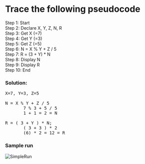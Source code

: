 # Trace the following pseudocode 



Step 1: Start  
Step 2: Declare X, Y, Z, N, R  
Step 3: Get X     (=7)  
Step 4: Get Y     (=3)  
Step 5: Get Z     (=5)  
Step 6: N = X % Y + Z / 5  
Step 7: R = (3 + Y) * N  
Step 8: Display N  
Step 9: Display R  
Step 10: End  

### Solution:
<pre>
X=7, Y=3, Z=5

N = X % Y + Z / 5
       7 % 3 + 5 / 5 
       1 + 1 = 2 = N

R = ( 3 + Y ) * N;
       ( 3 + 3 ) * 2
       (6) * 2 = 12 = R
</pre>

### Sample run
![SimpleRun](https://user-images.githubusercontent.com/32389129/65476608-2b044a80-de8c-11e9-899e-002f782a05fb.gif)

